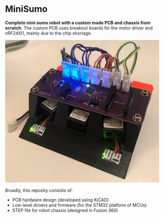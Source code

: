 # MiniSumo
**Complete mini sumo robot with a custom made PCB and chassis from scratch.** The custom PCB uses breakout boards for the motor driver and nRF24l01, mainly due to the chip shortage.

<img src="https://raw.githubusercontent.com/ag9217/MiniSumo/master/img.jpg" width="500" />

Broadly, this reposity consists of:
* PCB hardware design (developed using KiCAD)
* Low-level drivers and firmware (for the STM32 platform of MCUs)
* STEP file for robot chassis (designed in Fusion 360)
